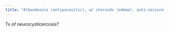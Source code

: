 ```yaml
---
title: "Albendazole (antiparasitic), w/ steroids (edema), anti-seizure Rx PRN"
---
```

Tx of neurocysticercosis?

